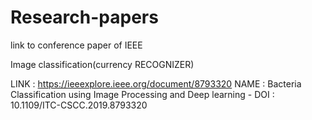 # Research-papers
link to conference paper of IEEE

Image classification(currency RECOGNIZER)

LINK : https://ieeexplore.ieee.org/document/8793320
NAME : Bacteria Classification using Image Processing and Deep learning - 
DOI : 10.1109/ITC-CSCC.2019.8793320


